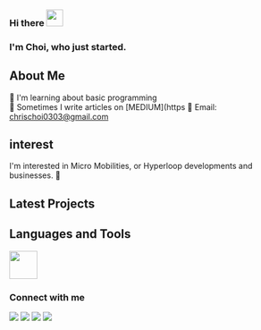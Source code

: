 ### Hi there <img src="https://raw.githubusercontent.com/MartinHeinz/MartinHeinz/master/wave.gif" width="30px">
### I'm Choi, who just started. 

## About Me

🐬 I'm learning about basic programming <br/>
📝 Sometimes I write articles on [MEDIUM](https
📮 Email: chrischoi0303@gmail.com 

## interest 

I'm interested in Micro Mobilities, or Hyperloop developments and businesses. 🚗

## Latest Projects 

## Languages and Tools
<p>
<img src="https://cdn.jsdelivr.net/gh/devicons/devicon/icons/python/python-original-wordmark.svg" /width = "50" height = "50"/>
  
  
 ### Connect with me

<p>
<a href="www.gmail.com"><img src="https://img.shields.io/badge/Gmail-D14836?style=for-the-badge&logo=gmail&logoColor=white"/></a>
<img src="https://img.shields.io/badge/Line-00C300?style=for-the-badge&logo=line&logoColor=white"/> 
<img src="https://img.shields.io/badge/Telegram-2CA5E0?style=for-the-badge&logo=telegram&logoColor=white"/> 
<img src="https://img.shields.io/badge/LinkedIn-0077B5?style=for-the-badge&logo=linkedin&logoColor=white"/>
</p>

<!-- status bar -->
 
